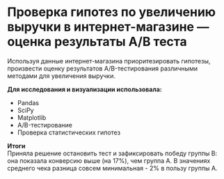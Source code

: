# Проверка гипотез по увеличению выручки в интернет-магазине — оценка результаты A/B теста

Используя данные интернет-магазина приоритезировать гипотезы, произвести оценку результатов A/B-тестирования различными методами для увеличения выручки.

**Для исследования и визуализации использовала:**
* Pandas
* SciPy
* Matplotlib
* A/B-тестирование
* Проверка статистических гипотез

**Итоги**
<br> Приняла решение остановить тест и зафиксировать победу группы В: она показала конверсию выше (на 17%), чем группа А. В значениях среднего чека разница совсем минимальная - 2% в пользу группы А.
